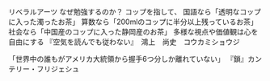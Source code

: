 リベラルアーツ
なぜ勉強するのか？
コップを指して、
国語なら「透明なコップに入った濁ったお茶」
算数なら「200mlのコップに半分以上残っているお茶」
社会なら「中国産のコップに入った静岡産のお茶」
多様な視点や価値観は心を自由にする
『空気を読んでも従わない』　鴻上　尚史　コウカミショウジ

「世界中の誰もがアメリカ大統領から握手6つ分しか離れていない」
『鎖』カンテリー・フリジェシュ
